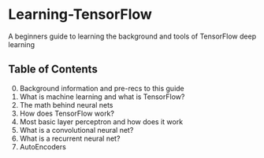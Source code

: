 # Learning-TensorFlow
A beginners guide to learning the background and tools of TensorFlow deep learning

## Table of Contents
0. Background information and pre-recs to this guide
1. What is machine learning and what is TensorFlow?
2. The math behind neural nets
3. How does TensorFlow work?
4. Most basic layer perceptron and how does it work
5. What is a convolutional neural net?
6. What is a recurrent neural net?
7. AutoEncoders
